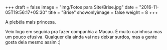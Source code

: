 +++
draft = false
image = "img/Fotos para Site/Brise.jpg"
date = "2016-11-05T19:56:17+05:30"
title = "Brise"
showonlyimage = false
weight = 8
+++

A plebéia mais princesa.
<!--more-->

Veio logo em seguida pra fazer companhia a Macau. É muito carinhosa mas um pouco efusiva. Qualquer dia ainda vai nos deixar surdos, mas a gente gosta dela mesmo assim :)

